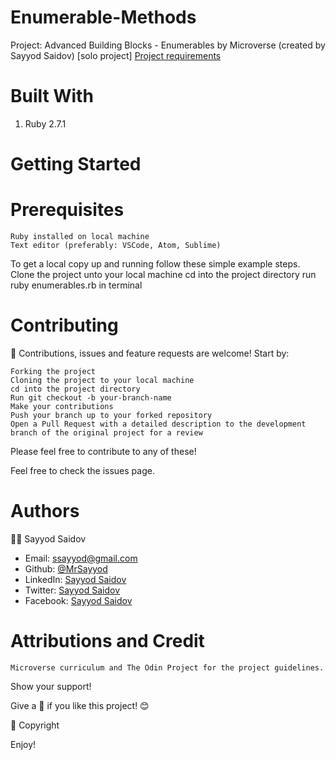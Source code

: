 # Enumerable-Methods
Project: Advanced Building Blocks - Enumerables by Microverse (created by Sayyod Saidov) [solo project]
[Project requirements](https://www.theodinproject.com/courses/ruby-programming/lessons/advanced-building-blocks)


# Built With
1. Ruby 2.7.1

# Getting Started
# Prerequisites
    Ruby installed on local machine
    Text editor (preferably: VSCode, Atom, Sublime)

To get a local copy up and running follow these simple 
example steps.
    Clone the project unto your local machine
    cd into the project directory
    run ruby enumerables.rb in terminal

# Contributing

:handshake: Contributions, issues and feature requests are welcome! 
Start by:

    Forking the project
    Cloning the project to your local machine
    cd into the project directory
    Run git checkout -b your-branch-name
    Make your contributions
    Push your branch up to your forked repository
    Open a Pull Request with a detailed description to the development branch of the original project for a review

Please feel free to contribute to any of these!

Feel free to check the issues page.

# Authors

:man_technologist: Sayyod Saidov

- Email: ssayyod@gmail.com
- Github: [@MrSayyod](https://github.com/MrSayyod) 
- LinkedIn:  [Sayyod Saidov](https://www.linkedin.com/in/sayyod-saidov-507b0818b)
- Twitter: [Sayyod Saidov](https://twitter.com/sayyodsaidov)
- Facebook: [Sayyod Saidov](https://www.facebook.com/sayyod)

# Attributions and Credit
    Microverse curriculum and The Odin Project for the project guidelines.

Show your support!

Give a :star2: if you like this project! :blush:

📝 Copyright

Enjoy!